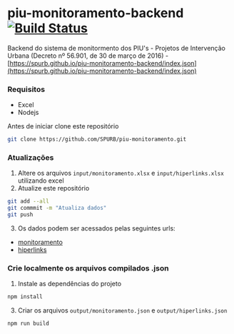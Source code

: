 # piu-monitoramento-backend [![Build Status](https://travis-ci.org/SPURB/piu-monitoramento-backend.svg?branch=master)](https://travis-ci.org/SPURB/piu-monitoramento-backend)
Backend do sistema de monitormento dos PIU's - Projetos de Intervenção Urbana (Decreto nº 56.901, de 30 de março de 2016) - [https://spurb.github.io/piu-monitoramento-backend/index.json](https://spurb.github.io/piu-monitoramento-backend/index.json)

### Requisitos
* Excel
* Nodejs

Antes de iniciar clone este repositório
```bash
git clone https://github.com/SPURB/piu-monitoramento.git
```

### Atualizações
1. Altere os arquivos `input/monitoramento.xlsx` e `input/hiperlinks.xlsx` utilizando excel
2. Atualize este repositório
```bash
git add --all
git commmit -m "Atualiza dados"
git push
```
3. Os dados podem ser acessados pelas seguintes urls:
 - [monitoramento](https://spurb.github.io/piu-monitoramento-backend/monitoramento.json)
 - [hiperlinks](https://spurb.github.io/piu-monitoramento-backend/hiperlinks.json)

### Crie localmente os arquivos compilados .json
1. Instale as dependências do projeto 
```bash
npm install 
```
3. Criar os arquivos `output/monitoramento.json` e `output/hiperlinks.json`
```
npm run build
```

